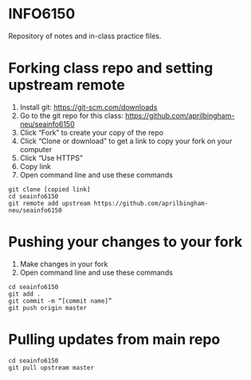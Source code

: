 # INFO6150

Repository of notes and in-class practice files.

# Forking class repo and setting upstream remote
1. Install git: https://git-scm.com/downloads
2. Go to the git repo for this class: https://github.com/aprilbingham-neu/seainfo6150
3. Click “Fork” to create your copy of the repo
4. Click “Clone or download” to get a link to copy your fork on your computer
5. Click “Use HTTPS”
6. Copy link
7. Open command line and use these commands
```
git clone [copied link]
cd seainfo6150
git remote add upstream https://github.com/aprilbingham-neu/seainfo6150
```

# Pushing your changes to your fork
1. Make changes in your fork
2. Open command line and use these commands
```
cd seainfo6150
git add .
git commit -m “[commit name]”
git push origin master
```

# Pulling updates from main repo
```
cd seainfo6150
git pull upstream master
```
